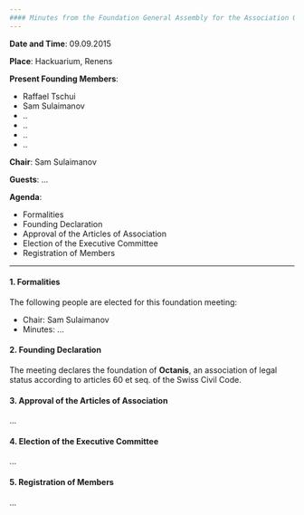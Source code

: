 ```yaml
---
#### Minutes from the Foundation General Assembly for the Association Octanis
---
```


__Date and Time__: 09.09.2015

__Place__: Hackuarium, Renens

__Present Founding Members__:
  * Raffael Tschui
  * Sam Sulaimanov
  * ..
  * ..
  * ..
  * ..

__Chair__: Sam Sulaimanov

__Guests__: ...

__Agenda__:
 * Formalities
 * Founding Declaration
 * Approval of the Articles of Association
 * Election of the Executive Committee
 * Registration of Members
 
 
---

#### 1. Formalities
The following people are elected for this foundation meeting:
* Chair: Sam Sulaimanov
* Minutes: ...

#### 2. Founding Declaration
The meeting declares the foundation of
__Octanis__,
an association of legal status according to articles 60 et seq. of  the  Swiss  Civil  Code.


#### 3. Approval of the Articles of Association
...


#### 4. Election of the Executive Committee
...

#### 5. Registration of Members
...


